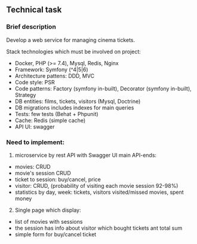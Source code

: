 ## Technical task

### Brief description

Develop a web service for managing cinema tickets.

Stack technologies which must be involved on project:
- Docker, PHP (>= 7.4), Mysql, Redis, Nginx 
- Framework: Symfony (^4|5|6)
- Architecture pattens:  DDD, MVC
- Code style: PSR
- Code patterns: Factory (symfony in-built), Decorator (symfony in-built), Strategy 
- DB entities: films, tickets, visitors (Mysql, Doctrine)
- DB migrations includes indexes for main queries
- Tests: few tests (Behat + Phpunit)
- Cache: Redis (simple cache)
- API UI: swagger


### Need to implement:

1. microservice by rest API with Swagger UI main API-ends:
- movies: CRUD
- movie's session CRUD
- ticket to session: buy/cancel, price 
- visitor: CRUD, (probability of visiting each movie session 92-98%)
- statistics by day, week: tickets, visitors visited/missed movies, spent money

2. Single page which display:
- list of movies with sessions
- the session has info about visitor which bought tickets ant total sum
- simple form for buy/cancel ticket